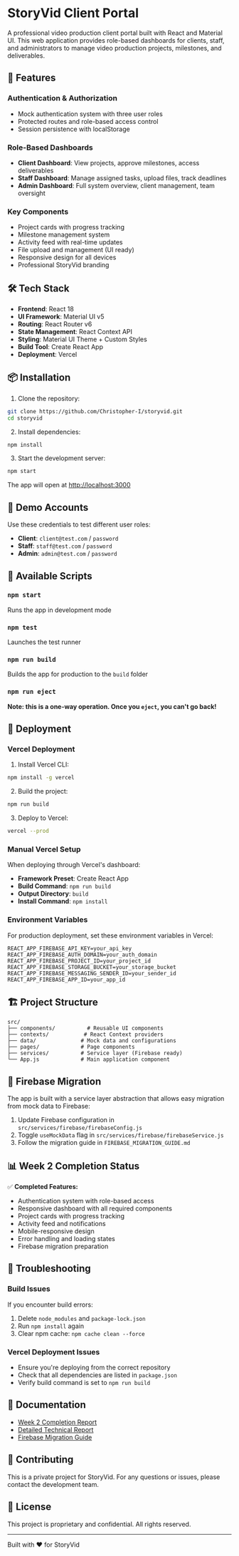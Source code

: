 # StoryVid Client Portal

A professional video production client portal built with React and Material UI. This web application provides role-based dashboards for clients, staff, and administrators to manage video production projects, milestones, and deliverables.

## 🚀 Features

### Authentication & Authorization
- Mock authentication system with three user roles
- Protected routes and role-based access control
- Session persistence with localStorage

### Role-Based Dashboards
- **Client Dashboard**: View projects, approve milestones, access deliverables
- **Staff Dashboard**: Manage assigned tasks, upload files, track deadlines
- **Admin Dashboard**: Full system overview, client management, team oversight

### Key Components
- Project cards with progress tracking
- Milestone management system
- Activity feed with real-time updates
- File upload and management (UI ready)
- Responsive design for all devices
- Professional StoryVid branding

## 🛠️ Tech Stack

- **Frontend**: React 18
- **UI Framework**: Material UI v5
- **Routing**: React Router v6
- **State Management**: React Context API
- **Styling**: Material UI Theme + Custom Styles
- **Build Tool**: Create React App
- **Deployment**: Vercel

## 📦 Installation

1. Clone the repository:
```bash
git clone https://github.com/Christopher-I/storyvid.git
cd storyvid
```

2. Install dependencies:
```bash
npm install
```

3. Start the development server:
```bash
npm start
```

The app will open at [http://localhost:3000](http://localhost:3000)

## 🔐 Demo Accounts

Use these credentials to test different user roles:

- **Client**: `client@test.com` / `password`
- **Staff**: `staff@test.com` / `password`
- **Admin**: `admin@test.com` / `password`

## 📱 Available Scripts

### `npm start`
Runs the app in development mode

### `npm test`
Launches the test runner

### `npm run build`
Builds the app for production to the `build` folder

### `npm run eject`
**Note: this is a one-way operation. Once you `eject`, you can't go back!**

## 🚀 Deployment

### Vercel Deployment

1. Install Vercel CLI:
```bash
npm install -g vercel
```

2. Build the project:
```bash
npm run build
```

3. Deploy to Vercel:
```bash
vercel --prod
```

### Manual Vercel Setup

When deploying through Vercel's dashboard:
- **Framework Preset**: Create React App
- **Build Command**: `npm run build`
- **Output Directory**: `build`
- **Install Command**: `npm install`

### Environment Variables

For production deployment, set these environment variables in Vercel:

```
REACT_APP_FIREBASE_API_KEY=your_api_key
REACT_APP_FIREBASE_AUTH_DOMAIN=your_auth_domain
REACT_APP_FIREBASE_PROJECT_ID=your_project_id
REACT_APP_FIREBASE_STORAGE_BUCKET=your_storage_bucket
REACT_APP_FIREBASE_MESSAGING_SENDER_ID=your_sender_id
REACT_APP_FIREBASE_APP_ID=your_app_id
```

## 🏗️ Project Structure

```
src/
├── components/          # Reusable UI components
├── contexts/           # React Context providers
├── data/              # Mock data and configurations
├── pages/             # Page components
├── services/          # Service layer (Firebase ready)
└── App.js             # Main application component
```

## 🔄 Firebase Migration

The app is built with a service layer abstraction that allows easy migration from mock data to Firebase:

1. Update Firebase configuration in `src/services/firebase/firebaseConfig.js`
2. Toggle `useMockData` flag in `src/services/firebase/firebaseService.js`
3. Follow the migration guide in `FIREBASE_MIGRATION_GUIDE.md`

## 📊 Week 2 Completion Status

✅ **Completed Features:**
- Authentication system with role-based access
- Responsive dashboard with all required components
- Project cards with progress tracking
- Activity feed and notifications
- Mobile-responsive design
- Error handling and loading states
- Firebase migration preparation

## 🐛 Troubleshooting

### Build Issues
If you encounter build errors:
1. Delete `node_modules` and `package-lock.json`
2. Run `npm install` again
3. Clear npm cache: `npm cache clean --force`

### Vercel Deployment Issues
- Ensure you're deploying from the correct repository
- Check that all dependencies are listed in `package.json`
- Verify build command is set to `npm run build`

## 📝 Documentation

- [Week 2 Completion Report](./WEEK_2_COMPLETION_REPORT.md)
- [Detailed Technical Report](./WEEK_2_DETAILED_COMPLETION_REPORT.md)
- [Firebase Migration Guide](./FIREBASE_MIGRATION_GUIDE.md)

## 🤝 Contributing

This is a private project for StoryVid. For any questions or issues, please contact the development team.

## 📄 License

This project is proprietary and confidential. All rights reserved.

---

Built with ❤️ for StoryVid